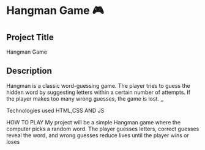 # Hangman Game 🎮

## Project Title
Hangman Game

## Description
Hangman is a classic word-guessing game. The player tries to guess the hidden word by suggesting letters within a certain number of attempts. If the player makes too many wrong guesses, the game is lost. ,,

Technologies used 
HTML,CSS AND JS


HOW TO PLAY
My project will be a simple Hangman game where the computer picks a random word. The player guesses letters, correct guesses reveal the word, and wrong guesses reduce lives until the player wins or loses
